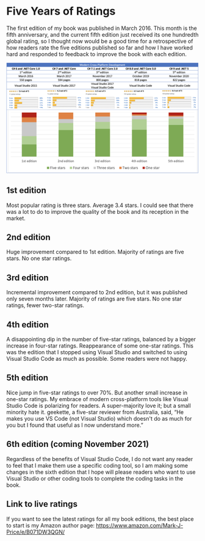 # Five Years of Ratings

The first edition of my book was published in March 2016. This month is the fifth anniversary, and the current fifth edition just received its one hundredth global rating, so I thought now would be a good time for a retrospective of how readers rate the five editions published so far and how I have worked hard and responded to feedback to improve the book with each edition. 

![Table of ratings](table-of-ratings.png)

## 1st edition

Most popular rating is three stars. Average 3.4 stars. I could see that there was a lot to do to improve the quality of the book and its reception in the market. 

## 2nd edition

Huge improvement compared to 1st edition. Majority of ratings are five stars. No one star ratings. 

## 3rd edition

Incremental improvement compared to 2nd edition, but it was published only seven months later. Majority of ratings are five stars. No one star ratings, fewer two-star ratings. 

## 4th edition

A disappointing dip in the number of five-star ratings, balanced by a bigger increase in four-star ratings. Reappearance of some one-star ratings. This was the edition that I stopped using Visual Studio and switched to using Visual Studio Code as much as possible. Some readers were not happy. 

## 5th edition

Nice jump in five-star ratings to over 70%. But another small increase in one-star ratings. My embrace of modern cross-platform tools like Visual Studio Code is polarizing for readers. A super-majority love it; but a small minority hate it. geekette, a five-star reviewer from Australia, said, “He makes you use VS Code (not Visual Studio) which doesn't do as much for you but I found that useful as I now understand more.”

## 6th edition (coming November 2021)

Regardless of the benefits of Visual Studio Code, I do not want any reader to feel that I make them use a specific coding tool, so I am making some changes in the sixth edition that I hope will please readers who want to use Visual Studio or other coding tools to complete the coding tasks in the book. 

## Link to live ratings

If you want to see the latest ratings for all my book editions, the best place to start is my Amazon author page: https://www.amazon.com/Mark-J-Price/e/B071DW3QGN/ 
